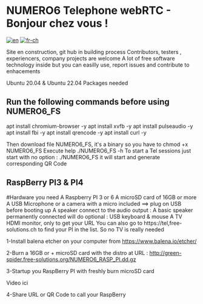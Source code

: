 # NUMERO6 Telephone webRTC - Bonjour chez vous !
[![en](https://img.shields.io/badge/lang-en-red.svg)](https://github.com/ClaudeStabile/NUMERO6/blob/main/README.en-uk.md)
[![fr-ch](https://img.shields.io/badge/lang-fr--ch-green.svg)](https://github.com/ClaudeStabile/NUMERO6/blob/main/README.md)

Site en construction, git hub in building process Contributors, testers , experiencers, company projects are welcome A lot of free software technology inside but you can easilly use, report issues and contribute to enhacements

Ubuntu 20.04 & Ubuntu 22.04
Packages needed

## Run the following commands before using NUMERO6_FS

apt install chromium-browser -y apt install xvfb -y apt install pulseaudio -y apt install fbi -y apt install qrencode -y apt install curl -y

Then download file NUMERO6_FS, it's a binary so you have to chmod +x NUMERO6_FS Execute help ./NUMERO6_FS -h To start a Tel sessions just start with no option : ./NUMERO6_FS it will start and generate corresponding QR Code

## RaspBerry PI3 & PI4
#Hardware you need A Raspberry PI 3 or 6 A microSD card of 16GB or more A USB Microphone or a camera with a micro included ==> plug on USB before booting up A speaker connect to the audio output : A basic speaker permanently connected will do optional : USB keyboard & mouse A TV HDMI monitor, only to get your URL You can also go to https://tel,free-solutions.ch to find your PI in the list. So no TV is really needed

1-Install balena etcher on your computer from https://www.balena.io/etcher/

2-Burn a 16GB or + microSD card with the distro at URL : http://green-spider.free-solutions.org/NUMERO6_RASP_PI.dd.gz

3-Startup you RaspBerry PI with freshly burn microSD card

Video ici

4-Share URL or QR Code to call your RaspBerry
